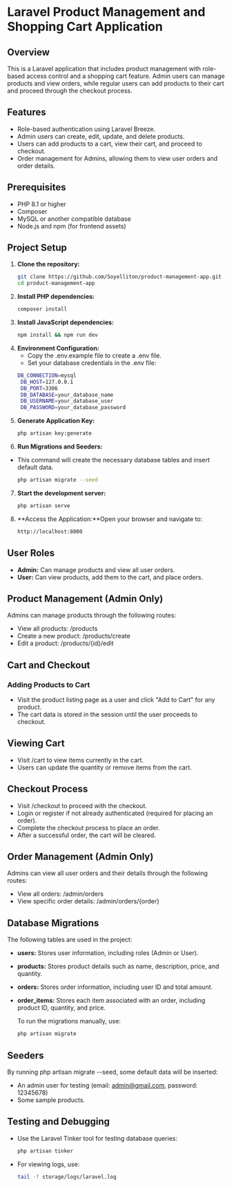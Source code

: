 # Laravel Product Management and Shopping Cart Application

## Overview
This is a Laravel application that includes product management with role-based access control and a shopping cart feature. Admin users can manage products and view orders, while regular users can add products to their cart and proceed through the checkout process.

## Features
- Role-based authentication using Laravel Breeze.
- Admin users can create, edit, update, and delete products.
- Users can add products to a cart, view their cart, and proceed to checkout.
- Order management for Admins, allowing them to view user orders and order details.

## Prerequisites
- PHP 8.1 or higher
- Composer
- MySQL or another compatible database
- Node.js and npm (for frontend assets)

## Project Setup

1. **Clone the repository:**
   ```bash
   git clone https://github.com/Soyelliton/product-management-app.git
   cd product-management-app
2. **Install PHP dependencies:**
   ```bash
   composer install
3. **Install JavaScript dependencies:**
   ```bash
   npm install && npm run dev
4. **Environment Configuration:**
   - Copy the .env.example file to create a .env file.
   - Set your database credentials in the .env file:
   ```bash
   DB_CONNECTION=mysql
    DB_HOST=127.0.0.1
    DB_PORT=3306
    DB_DATABASE=your_database_name
    DB_USERNAME=your_database_user
    DB_PASSWORD=your_database_password
5. **Generate Application Key:**
   ```bash
   php artisan key:generate
6. **Run Migrations and Seeders:**
- This command will create the necessary database tables and insert default data.
    ```bash
    php artisan migrate --seed
7. **Start the development server:**
    ```bash
    php artisan serve
8. **Access the Application:**Open your browser and navigate to:
    ```bash
    http://localhost:8000
## User Roles
- **Admin:** Can manage products and view all user orders.
- **User:** Can view products, add them to the cart, and place orders.

## Product Management (Admin Only)

Admins can manage products through the following routes:

- View all products: /products
- Create a new product: /products/create
- Edit a product: /products/{id}/edit

## Cart and Checkout
### Adding Products to Cart
- Visit the product listing page as a user and click "Add to Cart" for any product.
- The cart data is stored in the session until the user proceeds to checkout.

## Viewing Cart
- Visit /cart to view items currently in the cart.
- Users can update the quantity or remove items from the cart.
## Checkout Process
- Visit /checkout to proceed with the checkout.
- Login or register if not already authenticated (required for placing an order).
- Complete the checkout process to place an order.
- After a successful order, the cart will be cleared.

## Order Management (Admin Only)
Admins can view all user orders and their details through the following routes:

- View all orders: /admin/orders
- View specific order details: /admin/orders/{order}
## Database Migrations
The following tables are used in the project:

- **users:** Stores user information, including roles (Admin or User).
- **products:** Stores product details such as name, description, price, and quantity.
- **orders:** Stores order information, including user ID and total amount.
- **order_items:** Stores each item associated with an order, including product ID, quantity, and price.

    To run the migrations manually, use:
    ```bash
    php artisan migrate

## Seeders
By running php artisan migrate --seed, some default data will be inserted:

- An admin user for testing (email: admin@gmail.com, password: 12345678)
- Some sample products.

## Testing and Debugging
- Use the Laravel Tinker tool for testing database queries:
    ```bash
    php artisan tinker
- For viewing logs, use:
    ```bash
    tail -f storage/logs/laravel.log
